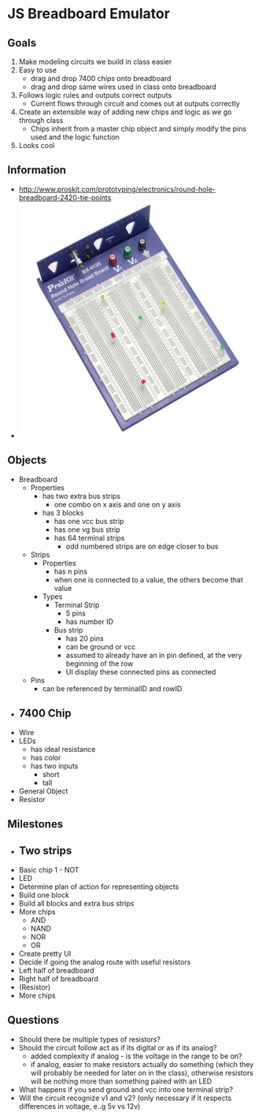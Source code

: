 JS Breadboard Emulator
==

Goals
--

1. Make modeling circuits we build in class easier
2. Easy to use
	- drag and drop 7400 chips onto breadboard
	- drag and drop same wires used in class onto breadboard
3. Follows logic rules and outputs correct outputs
	- Current flows through circuit and comes out at outputs correctly
4. Create an extensible way of adding new chips and logic as we go through class
	- Chips inherit from a master chip object and simply modify the pins used and the logic function 
5. Looks cool

Information
--
- http://www.proskit.com/prototyping/electronics/round-hole-breadboard-2420-tie-points
- ![image](BX-4135.jpeg)


Objects
--
- Breadboard
	- Properties
		- has two extra bus strips
			- one combo on x axis and one on y axis
		- has 3 blocks
			- has one vcc bus strip
			- has one vg bus strip
			- has 64 terminal strips
				- odd numbered strips are on edge closer to bus
	- Strips
		- Properties
			- has n pins
			- when one is connected to a value, the others become that value
		- Types
			- Terminal Strip
				- 5 pins
				- has number ID
			- Bus strip
				- has 20 pins
				- can be ground or vcc
				- assumed to already have an in pin defined, at the very beginning of the row
				- UI display these connected pins as connected
	- Pins
		- can be referenced by terminalID and rowID
- 7400 Chip
	- 
- Wire
- LEDs
	- has ideal resistance
	- has color
	- has two inputs
		- short
		- tall
- General Object
- Resistor

Milestones
--
- Two strips
	- 
- Basic chip 1 - NOT
- LED
- Determine plan of action for representing objects
- Build one block
- Build all blocks and extra bus strips
- More chips
	- AND
	- NAND
	- NOR
	- OR
- Create pretty UI
- Decide if going the analog route with useful resistors
- Left half of breadboard
- Right half of breadboard
- (Resistor)
- More chips

Questions
--
- Should there be multiple types of resistors?
- Should the circuit follow act as if its digital or as if its analog?
	- added complexity if analog - is the voltage in the range to be on?
	- if analog, easier to make resistors actually do something (which they will probably be needed for later on in the class), otherwise resistors will be nothing more than something paired with an LED
- What happens if you send ground and vcc into one terminal strip?
- Will the circuit recognize v1 and v2? (only necessary if it respects differences in voltage, e..g 5v vs 12v)